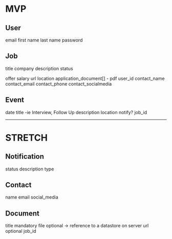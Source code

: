 # MVP

## User
  email
  first name
  last name
  password

## Job
  title
  company
  description
  status

  offer
  salary
  url
  location
  application_document[] - pdf
  user_id
  contact_name
  contact_email
  contact_phone
  contact_socialmedia

## Event
  date
  title  -ie Interview, Follow Up
  description
  location
  notify?
  job_id


----------------------------------------
# STRETCH

## Notification
  status
  description
  type

## Contact
  name
  email
  social_media
  
## Document
  title mandatory
  file optional -> reference to a datastore on server
  url optional
  job_id